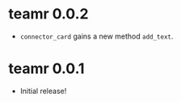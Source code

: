 # teamr 0.0.2

* `connector_card` gains a new method `add_text`.

# teamr 0.0.1

* Initial release!
